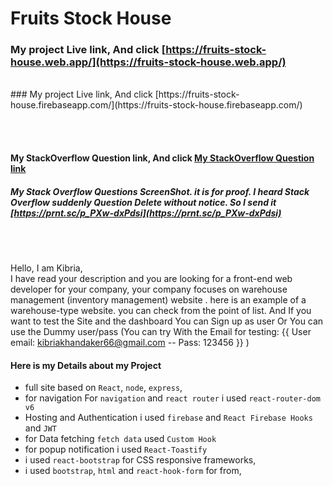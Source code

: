 # Fruits Stock House

### My project Live link, And click [https://fruits-stock-house.web.app/](https://fruits-stock-house.web.app/)
<br/>
### My project Live link, And click [https://fruits-stock-house.firebaseapp.com/](https://fruits-stock-house.firebaseapp.com/)
<br/>

<br /><br />
#### My StackOverflow Question link, And click [My StackOverflow Question link](https://stackoverflow.com/questions/72130030/in-react-login-component-firebase-login-signup-is-working-but-when-i-am-trying-t)

##### My Stack Overflow Questions ScreenShot. it is for proof. I heard Stack Overflow suddenly Question Delete without notice. So I send it [https://prnt.sc/p_PXw-dxPdsi](https://prnt.sc/p_PXw-dxPdsi)

<br /><br />

Hello,
I am Kibria,
<br />
I have read your description and you are looking for a front-end web developer for your company, your company focuses on warehouse management (inventory management) website . here is an example of a warehouse-type website. you can check from the point of list. And If you want to test the Site and the dashboard You can Sign up as user Or You can use the Dummy user/pass  (You can try With the Email for testing: {{ User email: kibriakhandaker66@gmail.com  -- Pass: 123456 }} )

#### Here is my Details about my Project

- full site based on `React`, `node`, `express`,
- for navigation For `navigation` and `react router` i used `react-router-dom v6`
- Hosting and Authentication i used `firebase` and `React Firebase Hooks` and `JWT`
- for Data fetching `fetch data` used `Custom Hook`
- for popup notification i used `React-Toastify`
- i used `react-bootstrap` for CSS responsive frameworks,
- i used `bootstrap`, `html` and `react-hook-form` for from,
